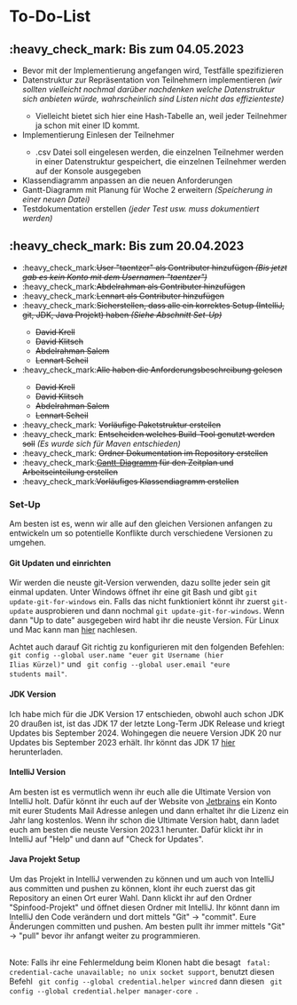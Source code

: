 <h1> To-Do-List </h1>

<h2> :heavy_check_mark: Bis zum 04.05.2023 </h2>

<ul>
	<li> Bevor mit der Implementierung angefangen wird, Testfälle spezifizieren</li>
	<li> Datenstruktur zur Repräsentation von Teilnehmern implementieren <i>(wir sollten vielleicht nochmal darüber nachdenken welche Datenstruktur sich anbieten würde, wahrscheinlich sind Listen nicht das effizienteste)</i></li>
	<ul>
		<li>Vielleicht bietet sich hier eine Hash-Tabelle an, weil jeder Teilnehmer ja schon mit einer ID kommt.</li>
	</ul>
	<li> Implementierung Einlesen der Teilnehmer</li>
	<ul>
		<li>.csv Datei soll eingelesen werden, die einzelnen Teilnehmer werden in einer Datenstruktur gespeichert, die einzelnen Teilnehmer werden auf der Konsole ausgegeben</li>
	</ul>
	<li> Klassendiagramm anpassen an die neuen Anforderungen</li>
	<li> Gantt-Diagramm mit Planung für Woche 2 erweitern <i>(Speicherung in einer neuen Datei)</i></li>
	<li> Testdokumentation erstellen <i>(jeder Test usw. muss dokumentiert werden)</i></li>
</ul>



<h2> :heavy_check_mark: Bis zum 20.04.2023 </h2>

<ul>
	<li> :heavy_check_mark:<del>User "taentzer" als Contributer hinzufügen <i>(Bis jetzt gab es kein Konto mit dem Usernamen "taentzer")</i></del></li>
	<li> :heavy_check_mark:<del>Abdelrahman als Contributer hinzufügen</del></li>
	<li> :heavy_check_mark:<del>Lennart als Contributer hinzufügen</del></li>
	<li> :heavy_check_mark:<del>Sicherstellen, dass alle ein korrektes Setup (IntelliJ, git, JDK, Java Projekt) haben <i>(Siehe Abschnitt <a name="Set-Up">Set-Up</a>)</i></del></li>
	<ul>
		<li> <del>David Krell</del> </li>
		<li> <del>David Klitsch </del> </li>
		<li> <del>Abdelrahman Salem</del> </li>
		<li> <del>Lennart Scheil<del> </li>
	</ul>
	<li>:heavy_check_mark:<del>Alle haben die Anforderungsbeschreibung gelesen</del></li>
	<ul>
		<li> <del>David Krell</del> </li>
		<li> <del>David Klitsch </del></li>
		<li> <del>Abdelrahman Salem</del> </li>
		<li> <del>Lennart Scheil<del> </li>
	</ul>
	<li> :heavy_check_mark: <del>Vorläufige Paketstruktur erstellen</del> </li>
	<li> :heavy_check_mark: <del> Entscheiden welches Build-Tool genutzt werden soll</del> <i> (Es wurde sich für Maven entschieden)</i></li>
	<li> :heavy_check_mark: <del> Ordner Dokumentation im Repository erstellen</del> </li>
	<li> :heavy_check_mark:<del><a href="https://de.wikipedia.org/wiki/Gantt-Diagramm">Gantt-Diagramm</a> für den Zeitplan und Arbeitseinteilung erstellen </del></li>
	<li> :heavy_check_mark:<del>Vorläufiges Klassendiagramm erstellen </del></li>
	</ul>
<h3>Set-Up</h3>
<p>Am besten ist es, wenn wir alle auf den gleichen Versionen anfangen zu entwickeln um so potentielle Konflikte durch verschiedene Versionen zu umgehen.</p>
<h4>Git Updaten und einrichten </h4>
Wir werden die neuste git-Version verwenden, dazu sollte jeder sein git einmal updaten.
Unter Windows öffnet ihr eine git Bash und gibt <code>git update-git-for-windows</code> ein.  Falls das nicht funktioniert könnt ihr zuerst <code>git-update</code> ausprobieren und dann nochmal <code>git update-git-for-windows</code>. Wenn dann "Up to date" ausgegeben wird habt ihr die neuste Version.
Für Linux und Mac kann man <a href="https://phoenixnap.com/kb/how-to-update-git">hier</a> nachlesen.

Achtet auch darauf Git richtig zu konfigurieren mit den folgenden Befehlen: <code> git config --global user.name "euer git Username (hier Ilias Kürzel)"</code> und <code> git config --global user.email "eure students mail"</code>.
<h4>JDK Version</h4>
Ich habe mich für die JDK Version 17 entschieden, obwohl auch schon JDK 20 draußen ist, ist das JDK 17 der letzte Long-Term JDK Release und kriegt Updates bis September 2024. Wohingegen die neuere Version JDK 20 nur Updates bis September 2023 erhält. Ihr könnt das JDK 17 <a href="https://www.oracle.com/java/technologies/downloads/#jdk17-windows">hier</a> herunterladen.
<h4>IntelliJ Version</h4>
Am besten ist es vermutlich wenn ihr euch alle die Ultimate Version von IntelliJ holt. Dafür könnt ihr euch auf der Website von <a href="https://jetbrains.com">Jetbrains</a> ein Konto mit eurer Students Mail Adresse anlegen und dann erhaltet ihr die Lizenz ein Jahr lang kostenlos. Wenn ihr schon die Ultimate Version habt, dann ladet euch am besten die neuste Version 2023.1 herunter. Dafür klickt ihr in IntelliJ auf "Help" und dann auf "Check for Updates".
<h4>Java Projekt Setup</h4>
Um das Projekt in IntelliJ verwenden zu können und um auch von IntelliJ aus committen und pushen zu können, klont ihr euch zuerst das git Repository an einen Ort eurer Wahl. Dann klickt ihr auf den Ordner "Spinfood-Projekt" und öffnet diesen Ordner mit IntelliJ.
Ihr könnt dann im IntelliJ den Code verändern und dort mittels "Git" -> "commit". Eure Änderungen committen und pushen. Am besten pullt ihr immer mittels "Git" -> "pull" bevor ihr anfangt weiter zu programmieren.
<br>
<br>
<p>Note: Falls ihr eine Fehlermeldung beim Klonen habt die besagt <code> fatal: credential-cache unavailable; no unix socket support</code>, benutzt diesen Befehl <code> git config --global credential.helper wincred</code> dann diesen <code> git config --global credential.helper manager-core </code>.</p>
